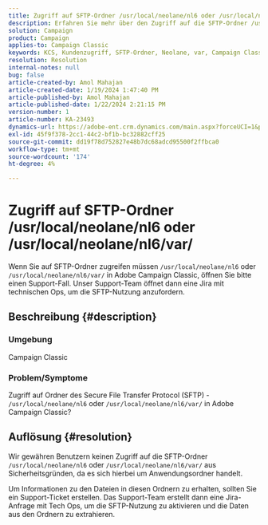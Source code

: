 ```yaml
---
title: Zugriff auf SFTP-Ordner /usr/local/neolane/nl6 oder /usr/local/neolane/nl6/var/
description: Erfahren Sie mehr über den Zugriff auf die SFTP-Ordner /usr/local/neolane/nl6 oder /usr/local/neolane/nl6/var/ in Adobe Campaign Classic. Öffnen Sie einen Support-Fall.
solution: Campaign
product: Campaign
applies-to: Campaign Classic
keywords: KCS, Kundenzugriff, SFTP-Ordner, Neolane, var, Campaign Classic
resolution: Resolution
internal-notes: null
bug: false
article-created-by: Amol Mahajan
article-created-date: 1/19/2024 1:47:40 PM
article-published-by: Amol Mahajan
article-published-date: 1/22/2024 2:21:15 PM
version-number: 1
article-number: KA-23493
dynamics-url: https://adobe-ent.crm.dynamics.com/main.aspx?forceUCI=1&pagetype=entityrecord&etn=knowledgearticle&id=0057654c-d1b6-ee11-a569-6045bd006268
exl-id: 45f9f378-2cc1-44c2-bf1b-bc32882cff25
source-git-commit: dd19f78d752827e48b7dc68adcd95500f2ffbca0
workflow-type: tm+mt
source-wordcount: '174'
ht-degree: 4%

---
```


# Zugriff auf SFTP-Ordner /usr/local/neolane/nl6 oder /usr/local/neolane/nl6/var/


Wenn Sie auf SFTP-Ordner zugreifen müssen `/usr/local/neolane/nl6` oder `/usr/local/neolane/nl6/var/` in Adobe Campaign Classic, öffnen Sie bitte einen Support-Fall. Unser Support-Team öffnet dann eine Jira mit technischen Ops, um die SFTP-Nutzung anzufordern.

## Beschreibung {#description}


### Umgebung

Campaign Classic



### <b>Problem/Symptome</b>

Zugriff auf Ordner des Secure File Transfer Protocol (SFTP) - `/usr/local/neolane/nl6` oder `/usr/local/neolane/nl6/var/` in Adobe Campaign Classic?


## Auflösung {#resolution}


Wir gewähren Benutzern keinen Zugriff auf die SFTP-Ordner `/usr/local/neolane/nl6` oder `/usr/local/neolane/nl6/var/` aus Sicherheitsgründen, da es sich hierbei um Anwendungsordner handelt.

Um Informationen zu den Dateien in diesen Ordnern zu erhalten, sollten Sie ein Support-Ticket erstellen. Das Support-Team erstellt dann eine Jira-Anfrage mit Tech Ops, um die SFTP-Nutzung zu aktivieren und die Daten aus den Ordnern zu extrahieren.
